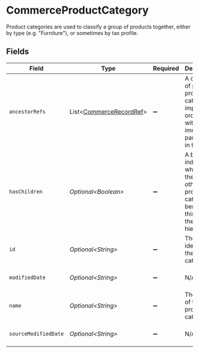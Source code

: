 # CommerceProductCategory

Product categories are used to classify a group of products together, either by type (e.g. "Furniture"), or sometimes by tax profile.


## Fields

| Field                                                                                                    | Type                                                                                                     | Required                                                                                                 | Description                                                                                              | Example                                                                                                  |
| -------------------------------------------------------------------------------------------------------- | -------------------------------------------------------------------------------------------------------- | -------------------------------------------------------------------------------------------------------- | -------------------------------------------------------------------------------------------------------- | -------------------------------------------------------------------------------------------------------- |
| `ancestorRefs`                                                                                           | List\<[CommerceRecordRef](../../models/shared/CommerceRecordRef.md)>                                     | :heavy_minus_sign:                                                                                       | A collection of parent product categories implicitly ordered with the immediate parent last in the list. |                                                                                                          |
| `hasChildren`                                                                                            | *Optional\<Boolean>*                                                                                     | :heavy_minus_sign:                                                                                       | A boolean indicating whether there are other product categories beneath this one in the hierarchy.       |                                                                                                          |
| `id`                                                                                                     | *Optional\<String>*                                                                                      | :heavy_minus_sign:                                                                                       | The unique identifier of the product category                                                            | "102"                                                                                                    |
| `modifiedDate`                                                                                           | *Optional\<String>*                                                                                      | :heavy_minus_sign:                                                                                       | N/A                                                                                                      | 2022-10-23 00:00:00 +0000 UTC                                                                            |
| `name`                                                                                                   | *Optional\<String>*                                                                                      | :heavy_minus_sign:                                                                                       | The name of the product category                                                                         | Entertainment                                                                                            |
| `sourceModifiedDate`                                                                                     | *Optional\<String>*                                                                                      | :heavy_minus_sign:                                                                                       | N/A                                                                                                      | 2022-10-23 00:00:00 +0000 UTC                                                                            |